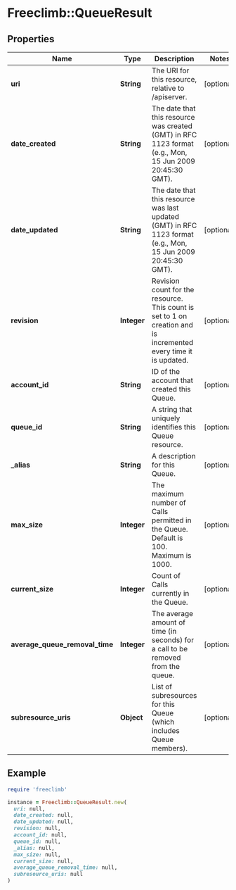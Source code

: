 # Freeclimb::QueueResult

## Properties

| Name | Type | Description | Notes |
| ---- | ---- | ----------- | ----- |
| **uri** | **String** | The URI for this resource, relative to /apiserver. | [optional] |
| **date_created** | **String** | The date that this resource was created (GMT) in RFC 1123 format (e.g., Mon, 15 Jun 2009 20:45:30 GMT). | [optional] |
| **date_updated** | **String** | The date that this resource was last updated (GMT) in RFC 1123 format (e.g., Mon, 15 Jun 2009 20:45:30 GMT). | [optional] |
| **revision** | **Integer** | Revision count for the resource. This count is set to 1 on creation and is incremented every time it is updated. | [optional] |
| **account_id** | **String** | ID of the account that created this Queue. | [optional] |
| **queue_id** | **String** | A string that uniquely identifies this Queue resource. | [optional] |
| **_alias** | **String** | A description for this Queue. | [optional] |
| **max_size** | **Integer** | The maximum number of Calls permitted in the Queue. Default is 100. Maximum is 1000. | [optional] |
| **current_size** | **Integer** | Count of Calls currently in the Queue. | [optional] |
| **average_queue_removal_time** | **Integer** | The average amount of time (in seconds) for a call to be removed from the queue. | [optional] |
| **subresource_uris** | **Object** | List of subresources for this Queue (which includes Queue members). | [optional] |

## Example

```ruby
require 'freeclimb'

instance = Freeclimb::QueueResult.new(
  uri: null,
  date_created: null,
  date_updated: null,
  revision: null,
  account_id: null,
  queue_id: null,
  _alias: null,
  max_size: null,
  current_size: null,
  average_queue_removal_time: null,
  subresource_uris: null
)
```


